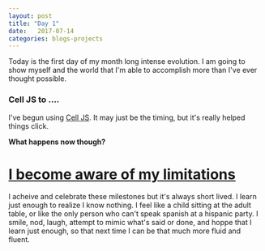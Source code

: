 ```yaml
---
layout: post
title: "Day 1"
date:   2017-07-14
categories: blogs-projects
---
```


Today is the first day of my month long intense evolution. I am going to show myself and the world that I'm able to accomplish more than I've ever thought possible.

### Cell JS to ....
I've begun using [Cell JS](http://www.celljs.org/). It may just be the timing, but it's really helped things click. 

**What happens now though?**

<u>I become aware of my limitations</u>
======================================

I acheive and celebrate these milestones but it's always short lived. I learn just enough to realize I know nothing. I feel like a child sitting at the adult table, or 
like the only person who can't speak spanish at a hispanic party. I smile, nod, laugh, attempt to mimic what's said or done, and hoppe that I learn just enough, so that next
time I can be that much more fluid and fluent.
